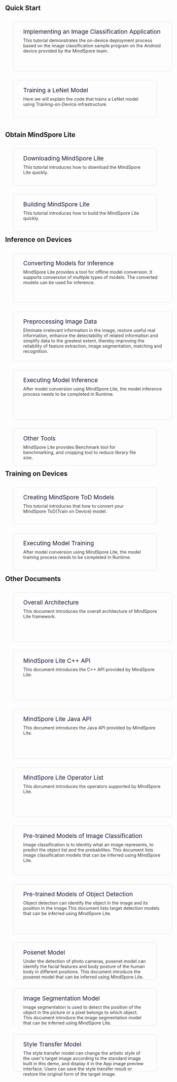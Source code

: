 <h2>Quick Start</h2>
<div>
    <div style="padding:1.2rem 2rem; margin:0.9rem 1.6rem; border:1px solid #e5e5e5; border-radius:0.5rem; display:inline-block; width:450px; height:120px;">
        <a  href="https://www.mindspore.cn/tutorial/lite/en/master/quick_start/quick_start.html" style="display:inline-block; text-decoration:none">
            <div>
                <div style="font-size:1.2rem; font-weight:400; margin-bottom:0.5rem;text-align:left">
                    <span style="color:#1a1c33;">Implementing an Image Classification Application</span>
                </div>
                <div style="font-size:0.9rem; color:#333">
                This tutorial demonstrates the on-device deployment process based on the image classification sample program on the Android device provided by the MindSpore team.
                </div>
            </div>
        </a>
    </div>
    <div style="padding:1.2rem 2rem; margin:0.9rem 1.6rem; border:1px solid #e5e5e5; border-radius:0.5rem; display:inline-block; width:400px; height:80px;">
        <a  href="https://www.mindspore.cn/tutorial/lite/en/master/quick_start/train_lenet.html" style="display:inline-block; text-decoration:none">
            <div>
                <div style="font-size:1.2rem; font-weight:400; margin-bottom:0.5rem;text-align:left">
                    <span style="color:#1a1c33;">Training a LeNet Model</span>
                </div>
                <div style="font-size:0.9rem; color:#333">
                Here we will explain the code that trains a LeNet model using Training-on-Device infrastructure.
                </div>
            </div>
        </a>
    </div>
</div>

<h2>Obtain MindSpore Lite</h2>
<div>
    <div style="padding:1.2rem 2rem; margin:0.9rem 1.6rem; border:1px solid #e5e5e5; border-radius:0.5rem;display:inline-block;width:400px;height:80px; float:left">
        <a href="https://www.mindspore.cn/tutorial/lite/en/master/use/downloads.html" style="display:block; text-decoration:none">
            <div>
                <div style="font-size:1.2rem; font-weight:400; margin-bottom:0.5rem;text-align:left">
                    <span style="color:#1a1c33;">Downloading MindSpore Lite</span>
                </div>
                <div style="font-size:0.9rem; color:#333">
                This tutorial introduces how to download the MindSpore Lite quickly.
                </div>
            </div>
        </a>
    </div>
    <div style="padding:1.2rem 2rem; margin:0.9rem 1.6rem; border:1px solid #e5e5e5; border-radius:0.5rem;display:inline-block;width:400px;height:80px; float:left">
        <a href="https://www.mindspore.cn/tutorial/lite/en/master/use/build.html" style="display:block; text-decoration:none">
            <div>
                <div style="font-size:1.2rem; font-weight:400; margin-bottom:0.5rem;text-align:left">
                    <span style="color:#1a1c33;">Building MindSpore Lite</span>
                </div>
                <div style="font-size:0.9rem; color:#333">
                This tutorial introduces how to build the MindSpore Lite quickly.
                </div>
            </div>
        </a>
    </div>
</div>

<h2>Inference on Devices</h2>
<div>
    <div style="padding:1.2rem 2rem; margin:0.9rem 1.6rem; border:1px solid #e5e5e5; border-radius:0.5rem; display:inline-block; width:450px; height:120px; ">
        <a href="https://www.mindspore.cn/tutorial/lite/en/master/use/converter_tool.html" style="display:block;text-decoration:none">
            <div>
                <div style="font-size:1.2rem; font-weight:400; margin-bottom:0.5rem;text-align:left">
                    <span style="color:#1a1c33;">Converting Models for Inference</span>
                </div>
                <div style="font-size:0.9rem; color:#333">
                MindSpore Lite provides a tool for offline model conversion. It supports conversion of multiple types of models. The converted models can be used for inference.
                </div>
            </div>
        </a>
    </div>
    <div style="padding:1.2rem 2rem; margin:0.9rem 1.6rem; border:1px solid #e5e5e5; border-radius:0.5rem;display:inline-block;width:450px;height:120px; float:left">
        <a href="https://www.mindspore.cn/tutorial/lite/en/master/use/image_processing.html" style="display:block; text-decoration:none">
            <div>
                <div style="font-size:1.2rem; font-weight:400; margin-bottom:0.5rem;text-align:left">
                    <span style="color:#1a1c33;">Preprocessing Image Data</span>
                </div>
                <div style="font-size:0.9rem; color:#333">
                Eliminate irrelevant information in the image, restore useful real information, enhance the detectability of related information and simplify data to the greatest extent, thereby improving the reliability of feature extraction, image segmentation, matching and recognition.
                </div>
            </div>
        </a>
    </div>
    <div style="padding:1.2rem 2rem; margin:0.9rem 1.6rem; border:1px solid #e5e5e5; border-radius:0.5rem;display:inline-block;width:450px;height:120px; ">
        <a href="https://www.mindspore.cn/tutorial/lite/en/master/use/runtime.html" style="display:block; text-decoration:none">
            <div>
                <div style="font-size:1.2rem; font-weight:400; margin-bottom:0.5rem;text-align:left">
                    <span style="color:#1a1c33;">Executing Model Inference</span>
                </div>
                <div style="font-size:0.9rem; color:#333">
                After model conversion using MindSpore Lite, the model inference process needs to be completed in Runtime.
                </div>
            </div>
        </a>
    </div>
    <div style="padding:1.2rem 2rem; margin:0.9rem 1.6rem; border:1px solid #e5e5e5; border-radius:0.5rem;display:inline-block;width:400px;height:80px; float:left">
        <a href="https://www.mindspore.cn/tutorial/lite/en/master/use/tools.html" style="display:block; text-decoration:none">
            <div>
                <div style="font-size:1.2rem; font-weight:400; margin-bottom:0.5rem;text-align:left">
                    <span style="color:#1a1c33;">Other Tools</span>
                </div>
                <div style="font-size:0.9rem; color:#333">
                MindSpore Lite provides Benchmark tool for benchmarking, and cropping tool to reduce library file size.
                </div>
            </div>
        </a>
    </div>
</div>

<h2>Training on Devices</h2>
<div>
    <div style="padding:1.2rem 2rem; margin:0.9rem 1.6rem; border:1px solid #e5e5e5; border-radius:0.5rem;display:inline-block;width:400px;height:80px; float:left">
        <a href="https://www.mindspore.cn/tutorial/lite/en/master/use/converter_train.html" style="display:block; text-decoration:none">
            <div>
                <div style="font-size:1.2rem; font-weight:400; margin-bottom:0.5rem;text-align:left">
                    <span style="color:#1a1c33;">Creating MindSpore ToD Models</span>
                </div>
                <div style="font-size:0.9rem; color:#333">
                This tutorial introduces that how to convert your MindSpore ToD(Train on Device) model.
                </div>
            </div>
        </a>
    </div>
    <div style="padding:1.2rem 2rem; margin:0.9rem 1.6rem; border:1px solid #e5e5e5; border-radius:0.5rem;display:inline-block;width:400px;height:80px; float:left">
        <a href="https://www.mindspore.cn/tutorial/lite/en/master/use/runtime_train.html" style="display:block; text-decoration:none">
            <div>
                <div style="font-size:1.2rem; font-weight:400; margin-bottom:0.5rem;text-align:left">
                    <span style="color:#1a1c33;">Executing Model Training</span>
                </div>
                <div style="font-size:0.9rem; color:#333">
                After model conversion using MindSpore Lite, the model training process needs to be completed in Runtime.
                </div>
            </div>
        </a>
    </div>
</div>

<h2>Other Documents</h2>
<div>
    <div style="padding:1.2rem 2rem; margin:0.9rem 1.6rem; border:1px solid #e5e5e5; border-radius:0.5rem;display:inline-block;width:450px;height:120px; float:left">
        <a href="https://www.mindspore.cn/doc/note/en/master/design/mindspore/architecture_lite.html" style="display:block; text-decoration:none">
            <div>
                <div style="font-size:1.2rem; font-weight:400; margin-bottom:0.5rem;text-align:left">
                    <span style="color:#1a1c33;">Overall Architecture</span>
                </div>
                <div style="font-size:0.9rem; color:#333">
                This document introduces the overall architecture of MindSpore Lite framework.
                </div>
            </div>
        </a>
    </div>
    <div style="padding:1.2rem 2rem; margin:0.9rem 1.6rem; border:1px solid #e5e5e5; border-radius:0.5rem;display:inline-block;width:450px;height:120px; float:left">
        <a href="https://www.mindspore.cn/doc/api_cpp/en/master/index.html" style="display:block; text-decoration:none">
            <div>
                <div style="font-size:1.2rem; font-weight:400; margin-bottom:0.5rem;text-align:left">
                    <span style="color:#1a1c33;">MindSpore Lite C++ API</span>
                </div>
                <div style="font-size:0.9rem; color:#333">
                This document introduces the C++ API provided by MindSpore Lite.
                </div>
            </div>
        </a>
    </div>
        <div style="padding:1.2rem 2rem; margin:0.9rem 1.6rem; border:1px solid #e5e5e5; border-radius:0.5rem;display:inline-block;width:450px;height:120px; float:left">
        <a href="https://www.mindspore.cn/doc/api_java/en/master/index.html" style="display:block; text-decoration:none">
            <div>
                <div style="font-size:1.2rem; font-weight:400; margin-bottom:0.5rem;text-align:left">
                    <span style="color:#1a1c33;">MindSpore Lite Java API</span>
                </div>
                <div style="font-size:0.9rem; color:#333">
                This document introduces the Java API provided by MindSpore Lite.
                </div>
            </div>
        </a>
    </div>
    <div style="padding:1.2rem 2rem; margin:0.9rem 1.6rem; border:1px solid #e5e5e5; border-radius:0.5rem;display:inline-block;width:450px;height:120px; float:left">
        <a href="https://www.mindspore.cn/doc/note/en/master/operator_list_lite.html" style="display:block; text-decoration:none">
            <div>
                <div style="font-size:1.2rem; font-weight:400; margin-bottom:0.5rem;text-align:left">
                    <span style="color:#1a1c33;">MindSpore Lite Operator List</span>
                </div>
                <div style="font-size:0.9rem; color:#333">
                This document introduces the operators supported by MindSpore Lite.
                </div>
            </div>
        </a>
    </div>
    <div style="padding:1.2rem 2rem; margin:0.9rem 1.6rem; border:1px solid #e5e5e5; border-radius:0.5rem;display:inline-block;width:450px;height:120px; float:left">
        <a href="https://www.mindspore.cn/doc/note/en/master/image_classification_lite.html" style="display:block; text-decoration:none">
            <div>
                <div style="font-size:1.2rem; font-weight:400; margin-bottom:0.5rem;text-align:left">
                    <span style="color:#1a1c33;">Pre-trained Models of Image Classification</span>
                </div>
                <div style="font-size:0.9rem; color:#333">
                Image classification is to identity what an image represents, to predict the object list and the probabilites. This document lists image classification models that can be inferred using MindSpore Lite.
                </div>
            </div>
        </a>
    </div>
    <div style="padding:1.2rem 2rem; margin:0.9rem 1.6rem; border:1px solid #e5e5e5; border-radius:0.5rem;display:inline-block;width:450px;height:120px; float:left">
        <a href="https://www.mindspore.cn/doc/note/en/master/object_detection_lite.html" style="display:block; text-decoration:none">
            <div>
                <div style="font-size:1.2rem; font-weight:400; margin-bottom:0.5rem;text-align:left">
                    <span style="color:#1a1c33;">Pre-trained Models of Object Detection</span>
                </div>
                <div style="font-size:0.9rem; color:#333">
                Object detection can identify the object in the image and its position in the image.This document lists target detection models that can be inferred using MindSpore Lite.
                </div>
            </div>
        </a>
    </div>
    <div style="padding:1.2rem 2rem; margin:0.9rem 1.6rem; border:1px solid #e5e5e5; border-radius:0.5rem;display:inline-block;width:400px;height:80px; float:left">
        <a href="https://www.mindspore.cn/doc/note/en/master/posenet_lite.html" style="display:block; text-decoration:none">
            <div>
                <div style="font-size:1.2rem; font-weight:400; margin-bottom:0.5rem;text-align:left">
                    <span style="color:#1a1c33;">Posenet Model</span>
                </div>
                <div style="font-size:0.9rem; color:#333">
                Under the detection of photo cameras, posenet model can identify the facial features and body posture of the human body in different positions. This document introduce the posenet model that can be inferred using MindSpore Lite.
                </div>
            </div>
        </a>
    </div>
    <div style="padding:1.2rem 2rem; margin:0.9rem 1.6rem; border:1px solid #e5e5e5; border-radius:0.5rem;display:inline-block;width:400px;height:80px; float:left">
        <a href="https://www.mindspore.cn/doc/note/en/master/image_segmentation_lite.html" style="display:block; text-decoration:none">
            <div>
                <div style="font-size:1.2rem; font-weight:400; margin-bottom:0.5rem;text-align:left">
                    <span style="color:#1a1c33;">Image Segmentation Model</span>
                </div>
                <div style="font-size:0.9rem; color:#333">
                Image segmentation is used to detect the position of the object in the picture or a pixel belongs to which object. This document introduce the image segmentation model that can be inferred using MindSpore Lite.
                </div>
            </div>
        </a>
    </div>
    <div style="padding:1.2rem 2rem; margin:0.9rem 1.6rem; border:1px solid #e5e5e5; border-radius:0.5rem;display:inline-block;width:400px;height:80px; float:left">
        <a href="https://www.mindspore.cn/doc/note/en/master/style_transfer_lite.html" style="display:block; text-decoration:none">
            <div>
                <div style="font-size:1.2rem; font-weight:400; margin-bottom:0.5rem;text-align:left">
                    <span style="color:#1a1c33;">Style Transfer Model</span>
                </div>
                <div style="font-size:0.9rem; color:#333">
                The style transfer model can change the artistic style of the user's target image according to the standard image built in this demo, and display it in the App image preview interface. Users can save the style transfer result or restore the original form of the target image.
                </div>
            </div>
        </a>
    </div>
</div>
